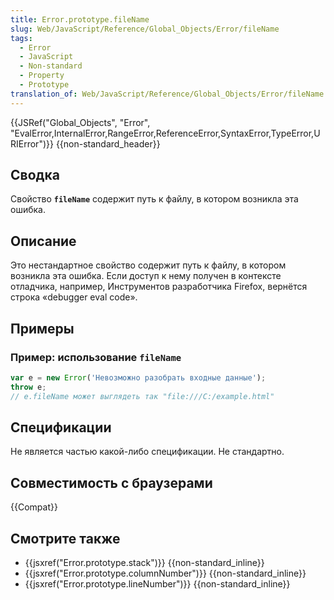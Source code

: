 ```yaml
---
title: Error.prototype.fileName
slug: Web/JavaScript/Reference/Global_Objects/Error/fileName
tags:
  - Error
  - JavaScript
  - Non-standard
  - Property
  - Prototype
translation_of: Web/JavaScript/Reference/Global_Objects/Error/fileName
---
```

{{JSRef("Global_Objects", "Error", "EvalError,InternalError,RangeError,ReferenceError,SyntaxError,TypeError,URIError")}} {{non-standard_header}}

## Сводка

Свойство **`fileName`** содержит путь к файлу, в котором возникла эта ошибка.

## Описание

Это нестандартное свойство содержит путь к файлу, в котором возникла эта ошибка. Если доступ к нему получен в контексте отладчика, например, Инструментов разработчика Firefox, вернётся строка «debugger eval code».

## Примеры

### Пример: использование `fileName`

```js
var e = new Error('Невозможно разобрать входные данные');
throw e;
// e.fileName может выглядеть так "file:///C:/example.html"
```

## Спецификации

Не является частью какой-либо спецификации. Не стандартно.

## Совместимость с браузерами

{{Compat}}

## Смотрите также

- {{jsxref("Error.prototype.stack")}} {{non-standard_inline}}
- {{jsxref("Error.prototype.columnNumber")}} {{non-standard_inline}}
- {{jsxref("Error.prototype.lineNumber")}} {{non-standard_inline}}

